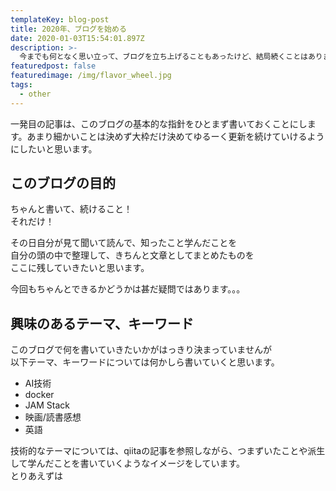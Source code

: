 ```yaml
---
templateKey: blog-post
title: 2020年、ブログを始める
date: 2020-01-03T15:54:01.897Z
description: >-
  今までも何となく思い立って、ブログを立ち上げることもあったけど、結局続くことはありませんでした。2020年。年号も変わり、東京オリンピックも開催されます。そんな時代の節目に便乗して、私もちゃんとブログを始めます。
featuredpost: false
featuredimage: /img/flavor_wheel.jpg
tags:
  - other
---
```

一発目の記事は、このブログの基本的な指針をひとまず書いておくことにします。あまり細かいことは決めず大枠だけ決めてゆるーく更新を続けていけるようにしたいと思います。

## このブログの目的

ちゃんと書いて、続けること！  
それだけ！  

その日自分が見て聞いて読んで、知ったこと学んだことを  
自分の頭の中で整理して、きちんと文章としてまとめたものを  
ここに残していきたいと思います。  

今回もちゃんとできるかどうかは甚だ疑問ではあります。。。

## 興味のあるテーマ、キーワード
このブログで何を書いていきたいかがはっきり決まっていませんが  
以下テーマ、キーワードについては何かしら書いていくと思います。

- AI技術
- docker
- JAM Stack
- 映画/読書感想
- 英語

技術的なテーマについては、qiitaの記事を参照しながら、つまずいたことや派生して学んだことを書いていくようなイメージをしています。  
とりあえずは

